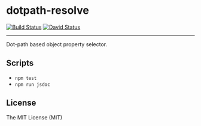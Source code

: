# dotpath-resolve

[![Build Status](https://travis-ci.org/tsertkov/dotpath-resolve.svg)](https://travis-ci.org/tsertkov/dotpath-resolve)
[![David Status](https://david-dm.org/tsertkov/dotpath-resolve.png)](https://david-dm.org/tsertkov/dotpath-resolve)

---

Dot-path based object property selector.

## Scripts

- `npm test`
- `npm run jsdoc`

## License

The MIT License (MIT)
